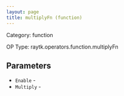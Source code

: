 ```yaml
---
layout: page
title: multiplyFn (function)
---
```


Category: function

OP Type: raytk.operators.function.multiplyFn

## Parameters

* `Enable` - 
* `Multiply` -
